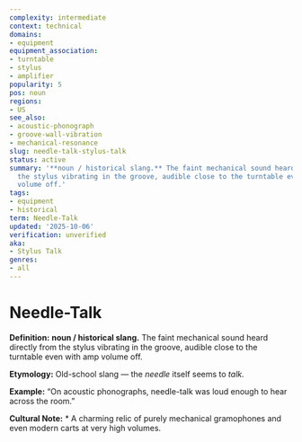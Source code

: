 ```yaml
---
complexity: intermediate
context: technical
domains:
- equipment
equipment_association:
- turntable
- stylus
- amplifier
popularity: 5
pos: noun
regions:
- US
see_also:
- acoustic-phonograph
- groove-wall-vibration
- mechanical-resonance
slug: needle-talk-stylus-talk
status: active
summary: '**noun / historical slang.** The faint mechanical sound heard directly from
  the stylus vibrating in the groove, audible close to the turntable even with amp
  volume off.'
tags:
- equipment
- historical
term: Needle-Talk
updated: '2025-10-06'
verification: unverified
aka:
- Stylus Talk
genres:
- all
---
```


# Needle-Talk

**Definition:** **noun / historical slang.** The faint mechanical sound heard directly from the stylus vibrating in the groove, audible close to the turntable even with amp volume off.

**Etymology:** Old-school slang — the *needle* itself seems to *talk.*

**Example:** “On acoustic phonographs, needle-talk was loud enough to hear across the room.”

**Cultural Note:** * A charming relic of purely mechanical gramophones and even modern carts at very high volumes.

